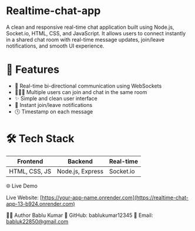 # Realtime-chat-app

A clean and responsive real-time chat application built using Node.js, Socket.io, HTML, CSS, and JavaScript. It allows users to connect instantly in a shared chat room with real-time message updates, join/leave notifications, and smooth UI experience.

# 🚀 Features

- 🔌 Real-time bi-directional communication using WebSockets
- 🧑‍🤝‍🧑 Multiple users can join and chat in the same room
- ✨ Simple and clean user interface
- 🔔 Instant join/leave notifications
- 🕓 Timestamp on each message

# 🛠️ Tech Stack

| Frontend     | Backend          | Real-time |
|--------------|------------------|-----------|
| HTML, CSS, JS | Node.js, Express | Socket.io |

🌐 Live Demo

Live Website: [https://your-app-name.onrender.com](https://realtime-chat-app-13-b924.onrender.com)

🙋‍♂️ Author
Bablu Kumar
🔗 GitHub: bablukumar12345
📧 Email: babluk22850@gmail.com




